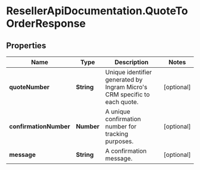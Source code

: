# ResellerApiDocumentation.QuoteToOrderResponse

## Properties

Name | Type | Description | Notes
------------ | ------------- | ------------- | -------------
**quoteNumber** | **String** | Unique identifier generated by Ingram Micro&#39;s CRM specific to each quote. | [optional] 
**confirmationNumber** | **Number** | A unique confirmation number for tracking purposes. | [optional] 
**message** | **String** | A confirmation message. | [optional] 


